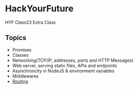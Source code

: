 # HackYourFuture

HYF Class23 Extra Class

## Topics

- Promises
- Classes
- Networking(TCP/IP, addresses, ports and HTTP Messages)
- Web server, serving static files, APIs and endpoints
- Asynchroncity in NodeJS & environment variables
- Middlewares
- [Routing](https://github.com/yash-kapila/Jabber/tree/master/server)
